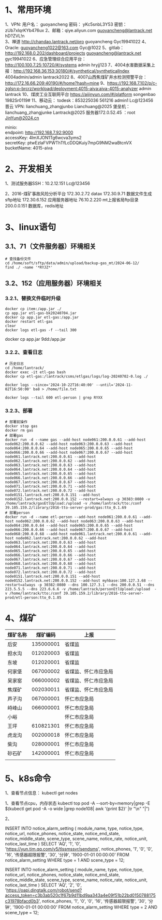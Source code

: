 

# 1、常用环境

1、VPN:  用户名： guoyancheng  密码： yKc5snbL3Y53   密钥： zUb7xIqrKYb476ux
2、邮箱：qiye.aliyun.com   guoyancheng@lantrack.net   hD?ZVL!n    
3、禅道  http://chandao.lantrack.net/pro  guoyancheng   Gyc19941022
4、Oracle: guoyancheng1022@163.com   Gyc@1022
5、gitlab：http://192.168.0.202/dashboard/projects   guoyancheng@lantrack.net  gyc19941022
6、应急管理综合应用平台：http://100.100.7.25:10720/#/systems admin hryjj123
7、4004水害数据采集上报：http://192.168.36.153:30180/#/synthetical/syntheticalIndex 4004admin/admin   lantrack2022
8、4007山西焦煤矿井水检测预警平台：http://172.16.66.209:40190/#/home?hash=mine
9、https://192.168.7.102/p/c-zglsn:p-brcrz/workload/deployment:4015-aiva:aiva-4015-analyzer   admin lantrack
10、煤炭工业互联网平台 https://aijinyun.com/#/platform    songenbao   1982Sr0119#
11、移动云： todesk：853225036   561216     admin1   Lc@123456
 晋云
VPN: lianchuang_zhangjunbo  Lianchuang@2025
堡垒机：lianchuang_zhangjunke  Lantrack@2025
服务器172.0.52.45 ：root   JinYun@2024.cn


minio:  
    endpoint: http://192.168.7.92:9000  
    accessKey: 4lmXJON1Tg6wcva3yms2  
    secretKey: ptwEzlaFVPWThTfLcDDQKuiy7mpG9NM2waBtcnVX  
    bucketName: 4015-aiva
# 2、开发相关



1、测试服务器SSH：10.2.12.151     Lc@123456

2、2016-煤矿事故风险分析平台
172.30.2.72 datax
172.30.9.71  数据文件生成sftp地址
172.30.6.152  应用服务器地址
76.10.2.220  mt上报省局ftp目录
200.0.0.151 数据库，redis地址



# 3、linux语句

## 3.1、71（文件服务器）环境相关

```shell
# 查找备份文件
cd /home/soft/sftp/data/admin/upload/backup-gas_mt/2024-06-12/
find ./ -name '*RYJZ*'
```

## 3.2、152（应用服务器）环境相关

### 3.2.1、替换文件临时升级

```shell
docker cp item:/app.jar ./
cp app.jar etl-gas-bk20240704.jar
docker cp app.jar etl-gas:/app.jar
docker restart etl-gas
clear
docker logs etl-gas -f --tail 300
```

docker cp app.jar 9dd:/app.jar
### 3.2.2、查看日志

```shell
# 历史日志
cd /home/lantrack/
docker exec -it etl-gas bash
docker cp etl-gas:/lantrack/csms/etlgas/logs/log-20240702-0.log ./

docker logs --since='2024-10-22T16:40:00' --until='2024-11-02T16:50:00' ba8 > /home/file.txt

docker logs --tail 600 etl-person | grep RYXX
```
### 3.2.3、部署

```shell
# 部署前操作
docker stop gas
docker rm gas
# 部署gas
docker run -d --name gas --add-host node061:200.0.0.61 --add-host node062:200.0.0.62 --add-host node063:200.0.0.63 --add-host node064:200.0.0.64 --add-host node065:200.0.0.65 --add-host node066:200.0.0.66 --add-host node067:200.0.0.67 --add-host node061.lantrack.net:200.0.0.61 --add-host node062.lantrack.net:200.0.0.62 --add-host node063.lantrack.net:200.0.0.63 --add-host node064.lantrack.net:200.0.0.64 --add-host node065.lantrack.net:200.0.0.65 --add-host node066.lantrack.net:200.0.0.66 --add-host node067.lantrack.net:200.0.0.67 --add-host node071.lantrack.net:200.0.0.71 --add-host node072.lantrack.net:200.0.0.72 --add-host node0151.lantrack.net:200.0.0.151 --add-host node0152.lantrack.net:200.0.0.152 --restart=always -p 30383:8080 -v /home/lantrack/gasEtlUpload:/upload -v /home/lantrack/tto:/conf 39.105.159.2/library/2016-tto-server-prod/gas:tto_0.1.69
# 部署person
docker run -d --name etl-person --add-host node061:200.0.0.61 --add-host node062:200.0.0.62 --add-host node063:200.0.0.63 --add-host node064:200.0.0.64 --add-host node065:200.0.0.65 --add-host node066:200.0.0.66 --add-host node067:200.0.0.67 --add-host node068:200.0.0.68 --add-host node061.lantrack.net:200.0.0.61 --add-host node062.lantrack.net:200.0.0.62 --add-host node063.lantrack.net:200.0.0.63 --add-host node064.lantrack.net:200.0.0.64 --add-host node065.lantrack.net:200.0.0.65 --add-host node066.lantrack.net:200.0.0.66 --add-host node067.lantrack.net:200.0.0.67 --add-host node068.lantrack.net:200.0.0.68 --add-host node071.lantrack.net:200.0.0.71 --add-host node072.lantrack.net:200.0.0.72 --add-host node0151.lantrack.net:200.0.0.151 --add-host node0152.lantrack.net:200.0.0.152 --add-host myhbase:100.127.3.68 --restart=always -p 30382:8080 --dns 100.127.3.1 --dns 200.0.0.51 --dns 223.5.5.5 --dns 223.6.6.6 -v /home/lantrack/personEtlUpload:/upload  -v /home/lantrack/tto:/conf 39.105.159.2/library/2016-tto-server-prod/etl-person:tto_0.1.85

```

# 4、煤矿

| 煤矿名称 | 煤矿编码      | 上报         |
| ---- | --------- | ---------- |
| 后安   | 135000001 | 省煤监        |
| 担水沟  | 012020003 | 省煤监        |
| 东坡   | 012020001 | 省煤监        |
| 何家堡  | 067000002 | 省煤监、怀仁市应急局 |
| 吴家窑  | 066000002 | 省煤监、怀仁市应急局 |
| 焦煤矿  | 002030011 | 省煤监、怀仁市应急局 |
| 芦子沟  | 067000001 | 怀仁市应急局     |
| 峙峰山  | 066000001 | 怀仁市应急局     |
| 小峪   |           | 怀仁市应急局     |
| 王坪   | 610821301 | 怀仁市应急局     |
| 虎龙沟  | 002000018 | 怀仁市应急局     |
| 柴沟   | 028000001 | 怀仁市应急局     |
| 砂石矿  | 142000001 | 怀仁市应急局     |
|      |           |            |



# 5、k8s命令

1、查看节点信息：
kubectl get nodes

1、查看节点cpu，内存状态
kubectl top pod -A --sort-by=memory|grep -E $(kubectl get pod -A -o wide |grep node108| awk '{print $2}' |tr "\n" "|")

2、




INSERT INTO notice_alarm_setting ( module_name, type, notice_type, notice_url, notice_phones, notice_state, notice_end_state, notice_middle_state, scene_type, scene_name, notice_rate, notice_unit, notice_last_time ) SELECT
'AQ',
'1',
'0',
'https://yun.tim.qq.com/v5/tlssmssvr/sendsms',
notice_phones,
'1',
'0',
'0',
'16',
'传感器超限报警',
'30',
'分钟',
'1900-01-01 00:00:00' 
FROM
	notice_alarm_setting 
WHERE
	type = 1 
	AND scene_type = 12;



INSERT INTO notice_alarm_setting ( module_name, type, notice_type, notice_url, notice_phones, notice_state, notice_end_state, notice_middle_state, scene_type, scene_name, notice_rate, notice_unit, notice_last_time ) SELECT
'AQ',
'2',
'0',
'https://oapi.dingtalk.com/robot/send?access_token=c3b3ab520c1f67b9d11bd9aa343a4e09f51b22bd0150788175c31978bfacd0b3',
notice_phones,
'1',
'0',
'0',
'16',
'传感器超限报警',
'30',
'分钟',
'1900-01-01 00:00:00' 
FROM
	notice_alarm_setting 
WHERE
	type = 2
	AND scene_type = 12;
	












